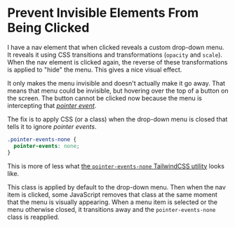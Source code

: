 # Prevent Invisible Elements From Being Clicked

I have a nav element that when clicked reveals a custom drop-down menu. It
reveals it using CSS transitions and transformations (`opacity` and `scale`).
When the nav element is clicked again, the reverse of these transformations is
applied to "hide" the menu. This gives a nice visual effect.

It only makes the menu invisible and doesn't actually make it go away. That
means that menu could be invisible, but hovering over the top of a button on
the screen. The button cannot be clicked now because the menu is intercepting
that [_pointer
event_](https://developer.mozilla.org/en-US/docs/Web/CSS/pointer-events).

The fix is to apply CSS (or a class) when the drop-down menu is closed that
tells it to ignore _pointer events_.

```css
.pointer-events-none {
  pointer-events: none;
}
```

This is more of less what [the `pointer-events-none` TailwindCSS
utility](https://tailwindcss.com/docs/pointer-events) looks like.

This class is applied by default to the drop-down menu. Then when the nav item
is clicked, some JavaScript removes that class at the same moment that the menu
is visually appearing. When a menu item is selected or the menu otherwise
closed, it transitions away and the `pointer-events-none` class is reapplied.
